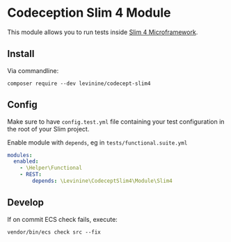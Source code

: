 # Codeception Slim 4 Module

This module allows you to run tests inside [Slim 4 Microframework](http://www.slimframework.com/).

## Install

Via commandline:

```shell
composer require --dev levinine/codecept-slim4
```

## Config

Make sure to have `config.test.yml` file containing your test configuration in the root of your Slim project.

Enable module with `depends`, eg in `tests/functional.suite.yml`

```yaml
modules:
  enabled:
    - \Helper\Functional
    - REST:
        depends: \Levinine\CodeceptSlim4\Module\Slim4
```

## Develop

If on commit ECS check fails, execute:

```shell
vendor/bin/ecs check src --fix
```
